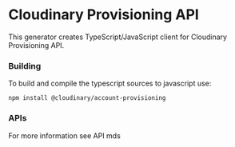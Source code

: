 # Cloudinary Provisioning API

This generator creates TypeScript/JavaScript client for Cloudinary Provisioning API.

### Building

To build and compile the typescript sources to javascript use:
```
npm install @cloudinary/account-provisioning
```
### APIs
For more information see API mds
